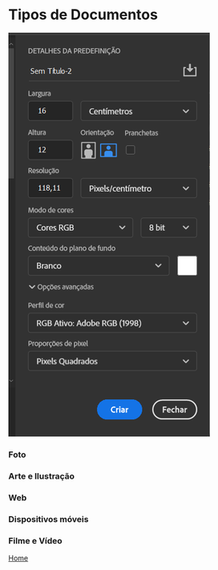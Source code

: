 # Tipos de Documentos

![Propriedades](1.png)

### Foto

### Arte e Ilustração

### Web

### Dispositivos móveis

### Filme e Vídeo

[Home](../README.md)
